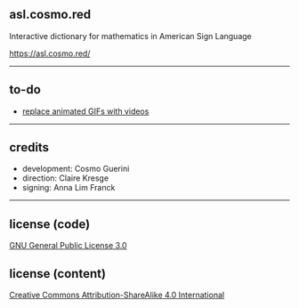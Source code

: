 ## asl.cosmo.red

Interactive dictionary for mathematics in American Sign Language

https://asl.cosmo.red/

---

## to-do
* [replace animated GIFs with videos](https://developers.google.com/web/fundamentals/performance/optimizing-content-efficiency/replace-animated-gifs-with-video/)

---

## credits
* development: Cosmo Guerini
* direction: Claire Kresge
* signing: Anna Lim Franck

---

## license (code)

[GNU General Public License 3.0](LICENSE)

## license (content)

[Creative Commons Attribution-ShareAlike 4.0 International](LICENSE-CONTENT)
